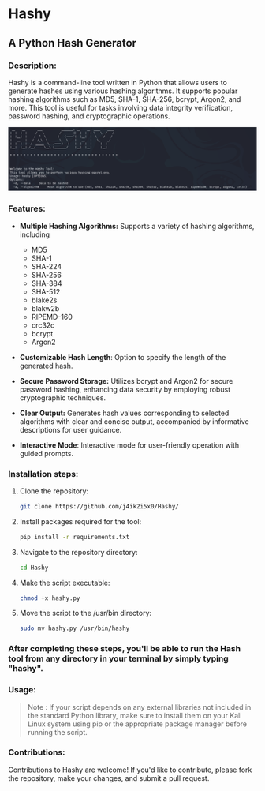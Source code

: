# Hashy 
## A Python Hash Generator
### Description:
Hashy is a command-line tool written in Python that allows users to generate hashes using various hashing algorithms. It supports popular hashing algorithms such as MD5, SHA-1, SHA-256, bcrypt, Argon2, and more. This tool is useful for tasks involving data integrity verification, password hashing, and cryptographic operations.

![Alt text](https://raw.githubusercontent.com/j4ik2i5x0/Hashy/main/img/Screenshot%202024-03-25%20002428.png)

### Features:
- **Multiple Hashing Algorithms:** Supports a variety of hashing algorithms, including
   - MD5
   - SHA-1
   - SHA-224
   - SHA-256
   - SHA-384
   - SHA-512
   - blake2s
   - blakw2b
   - RIPEMD-160
   - crc32c
   - bcrypt
   - Argon2
    
- **Customizable Hash Length**: Option to specify the length of the generated hash.
- **Secure Password Storage:** Utilizes bcrypt and Argon2 for secure password hashing, enhancing data security by employing robust cryptographic techniques.
- **Clear Output:** Generates hash values corresponding to selected algorithms with clear and concise output, accompanied by informative descriptions for user guidance.
- **Interactive Mode**: Interactive mode for user-friendly operation with guided prompts.

 ### Installation steps:

1. Clone the repository:
   
   ```bash
   git clone https://github.com/j4ik2i5x0/Hashy/
   ```
2. Install packages required for the tool:
   
   ```bash
   pip install -r requirements.txt
   ```
3. Navigate to the repository directory:

   ```bash
   cd Hashy
   ```
4. Make the script executable:

   ```bash
   chmod +x hashy.py
   ```
5. Move the script to the /usr/bin directory:

   ```bash
   sudo mv hashy.py /usr/bin/hashy
   ```

### After completing these steps, you'll be able to run the Hash tool from any directory in your terminal by simply typing "hashy".

### Usage:




> Note : If your script depends on any external libraries not included in the standard Python library, make sure to install them on your Kali Linux system using pip or the appropriate package manager before running the script.
   
### Contributions:
Contributions to Hashy are welcome! If you'd like to contribute, please fork the repository, make your changes, and submit a pull request.
